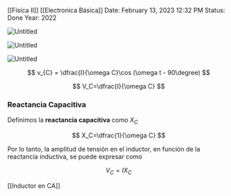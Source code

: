 [[Física II]] [[Electronica Básica]]
Date: February 13, 2023 12:32 PM
Status: Done
Year: 2022

![Untitled](_private/Images/Capacitor%20en%20CA/Untitled.png)

![Untitled](_private/Images/Capacitor%20en%20CA/Untitled%201.png)

![Untitled](_private/Images/Capacitor%20en%20CA/Untitled%202.png)

$$
v_{C} = \dfrac{I}{\omega C}\cos (\omega t - 90\degree)
$$

$$
V_C=\dfrac{I}{\omega C}
$$

### Reactancia Capacitiva

Definimos la **reactancia capacitiva** como $X_C$

$$
X_C=\dfrac{1}{\omega C}
$$

Por lo tanto, la amplitud de tensión en el inductor, en función de la reactancia inductiva, se puede expresar como

$$
V_C=IX_C
$$


[[Inductor en CA]]
